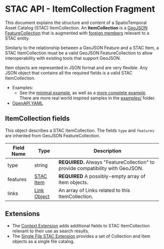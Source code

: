 # STAC API - ItemCollection Fragment

This document explains the structure and content of a SpatioTemporal Asset Catalog (STAC) ItemCollection. 
An **ItemCollection** is a [GeoJSON](http://geojson.org/) [FeatureCollection](https://tools.ietf.org/html/rfc7946#section-3.3) 
that is augmented with [foreign members](https://tools.ietf.org/html/rfc7946#section-6) relevant to a STAC entity.

Similarly to the relationship between a GeoJSON Feature and a STAC Item, a STAC ItemCollection must be a valid GeoJSON 
FeatureCollection to allow interoperability with existing tools that support GeoJSON. 

Item objects are represented in JSON format and are very flexible. Any JSON object that contains all the
required fields is a valid STAC ItemCollection.

- Examples:
  - See the [minimal example](examples/itemcollection-sample-minimal.json), as well as a [more complete 
    example](examples/itemcollection-sample-full.json). There are more real world inspired samples in the [examples/](examples/) folder.
- [OpenAPI YAML](openapi.yaml)

## ItemCollection fields

This object describes a STAC ItemCollection. The fields `type` and `features` are inherited from GeoJSON FeatureCollection.

| Field Name      | Type                                    | Description |
| --------------- | --------------------------------------- | ----------- |
| type            | string                                  | **REQUIRED.** Always "FeatureCollection" to provide compatibility with GeoJSON. |
| features        | [STAC Item](../../stac-spec/item-spec/item-spec.md)               | **REQUIRED** A possibly-empty array of Item objects. |
| links           | [Link Object](../../stac-spec/item-spec/item-spec.md#link-object) | An array of Links related to this ItemCollection. |

## Extensions

- The [Context Extension](../../item-search/README.md#context-extension) adds additional fields to STAC ItemCollection relevant 
  to their use as search results.
- The [Single File STAC Extension](https://github.com/stac-extensions/single-file-stac/blob/main/README.md) provides a set of Collection 
  and Item objects as a single file catalog.
